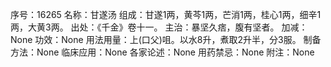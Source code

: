 序号：16265
名称：甘遂汤
组成：甘遂1两，黄芩1两，芒消1两，桂心1两，细辛1两，大黄3两。
出处：《千金》卷十一。
主治：暴坚久痞，腹有坚者。
加减：None
功效：None
用法用量：上(口父)咀。以水8升，煮取2升半，分3服。
制备方法：None
临床应用：None
各家论述：None
用药禁忌：None
附注：None
